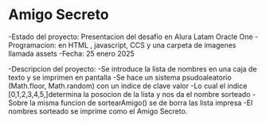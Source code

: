 <h1> Amigo Secreto </h1>

-Estado del proyecto: Presentacion del desafio en Alura Latam Oracle One
-Programacion: en HTML , javascript, CCS y una carpeta de imagenes llamada assets
-Fecha: 25 enero 2025

-Descripcion del proyecto:
-Se introduce la lista de nombres en una caja de texto y se imprimen en pantalla
-Se hace un sistema psudoaleatorio (Math.floor, Math.random) con un indice de clave valor
-Lo cual el indice [0,1,2,3,4,5,]determina la posocion de la lista y nos da el nombre sorteado
-Sobre la misma funcion de sortearAmigo() se de borra las lista impresa 
-El nombres sorteado se imprime como el Amigo Secreto.



